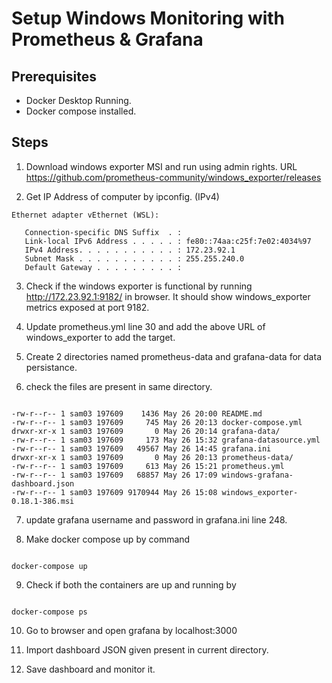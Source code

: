# Setup Windows Monitoring with Prometheus & Grafana

## Prerequisites
- Docker Desktop Running.
- Docker compose installed.

## Steps

1. Download windows exporter MSI and run using admin rights.
URL https://github.com/prometheus-community/windows_exporter/releases

2. Get IP Address of computer by ipconfig. (IPv4)
```
Ethernet adapter vEthernet (WSL):

   Connection-specific DNS Suffix  . :
   Link-local IPv6 Address . . . . . : fe80::74aa:c25f:7e02:4034%97
   IPv4 Address. . . . . . . . . . . : 172.23.92.1
   Subnet Mask . . . . . . . . . . . : 255.255.240.0
   Default Gateway . . . . . . . . . :

```
3. Check if the windows exporter is functional by running http://172.23.92.1:9182/ in browser. It should show windows_exporter metrics exposed at port 9182.

4. Update prometheus.yml line 30 and add the above URL of windows_exporter to add the target.

5. Create 2 directories named prometheus-data and grafana-data for data persistance.

6. check the files are present in same directory. 
```

-rw-r--r-- 1 sam03 197609    1436 May 26 20:00 README.md
-rw-r--r-- 1 sam03 197609     745 May 26 20:13 docker-compose.yml
drwxr-xr-x 1 sam03 197609       0 May 26 20:14 grafana-data/
-rw-r--r-- 1 sam03 197609     173 May 26 15:32 grafana-datasource.yml
-rw-r--r-- 1 sam03 197609   49567 May 26 14:45 grafana.ini
drwxr-xr-x 1 sam03 197609       0 May 26 20:13 prometheus-data/
-rw-r--r-- 1 sam03 197609     613 May 26 15:21 prometheus.yml
-rw-r--r-- 1 sam03 197609   68857 May 26 17:09 windows-grafana-dashboard.json
-rw-r--r-- 1 sam03 197609 9170944 May 26 15:08 windows_exporter-0.18.1-386.msi

```

7. update grafana username and password in grafana.ini line 248.

8. Make docker compose up by command
```

docker-compose up

```

9. Check if both the containers are up and running by 
```

docker-compose ps

```

10. Go to browser and open grafana by localhost:3000

11. Import dashboard JSON given present in current directory.

12. Save dashboard and monitor it.
